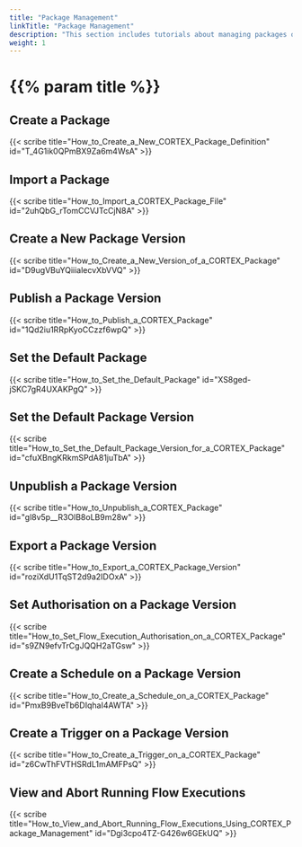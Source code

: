```yaml
---
title: "Package Management"
linkTitle: "Package Management"
description: "This section includes tutorials about managing packages on the {{% ctx %}} platform."
weight: 1
---
```


# {{% param title %}}

## Create a Package

{{< scribe title="How_to_Create_a_New_CORTEX_Package_Definition" id="T_4G1ik0QPmBX9Za6m4WsA" >}}

## Import a Package

{{< scribe title="How_to_Import_a_CORTEX_Package_File" id="2uhQbG_rTomCCVJTcCjN8A" >}}

## Create a New Package Version

{{< scribe title="How_to_Create_a_New_Version_of_a_CORTEX_Package" id="D9ugVBuYQiiialecvXbVVQ" >}}

## Publish a Package Version

{{< scribe title="How_to_Publish_a_CORTEX_Package" id="1Qd2iu1RRpKyoCCzzf6wpQ" >}}

## Set the Default Package

{{< scribe title="How_to_Set_the_Default_Package" id="XS8ged-jSKC7gR4UXAKPgQ" >}}

## Set the Default Package Version

{{< scribe title="How_to_Set_the_Default_Package_Version_for_a_CORTEX_Package" id="cfuXBngKRkmSPdA81juTbA" >}}

## Unpublish a Package Version

{{< scribe title="How_to_Unpublish_a_CORTEX_Package" id="gl8v5p__R3OlB8oLB9m28w" >}}

## Export a Package Version

{{< scribe title="How_to_Export_a_CORTEX_Package_Version" id="roziXdU1TqST2d9a2IDOxA" >}}

## Set Authorisation on a Package Version

{{< scribe title="How_to_Set_Flow_Execution_Authorisation_on_a_CORTEX_Package" id="s9ZN9efvTrCgJQQH2aTGsw" >}}

## Create a Schedule on a Package Version

{{< scribe title="How_to_Create_a_Schedule_on_a_CORTEX_Package" id="PmxB9BveTb6DIqhaI4AWTA" >}}

## Create a Trigger on a Package Version

{{< scribe title="How_to_Create_a_Trigger_on_a_CORTEX_Package" id="z6CwThFVTHSRdL1mAMFPsQ" >}}

## View and Abort Running Flow Executions

{{< scribe title="How_to_View_and_Abort_Running_Flow_Executions_Using_CORTEX_Package_Management" id="Dgi3cpo4TZ-G426w6GEkUQ" >}}
